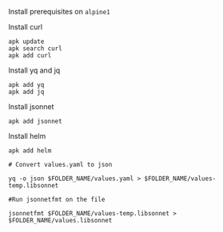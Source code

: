 Install prerequisites on `alpine1`

Install curl

```
apk update 
apk search curl
apk add curl 
```

Install yq and jq

```
apk add yq
apk add jq
```

Install jsonnet

```
apk add jsonnet
```

Install helm

```
apk add helm
```

```
# Convert values.yaml to json

yq -o json $FOLDER_NAME/values.yaml > $FOLDER_NAME/values-temp.libsonnet

#Run jsonnetfmt on the file

jsonnetfmt $FOLDER_NAME/values-temp.libsonnet > $FOLDER_NAME/values.libsonnet

```

